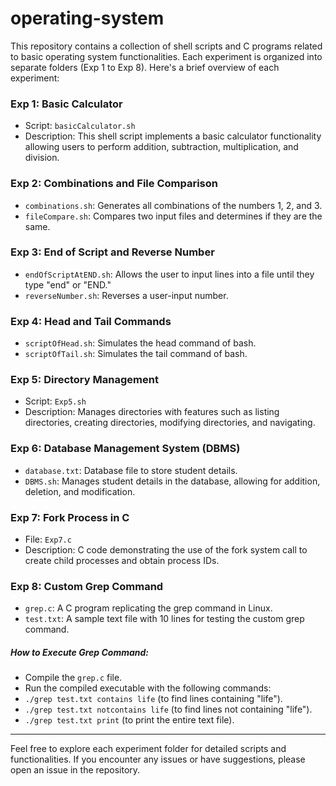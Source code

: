 # operating-system

This repository contains a collection of shell scripts and C programs related to basic operating system functionalities. Each experiment is organized into separate folders (Exp 1 to Exp 8). Here's a brief overview of each experiment:

### Exp 1: Basic Calculator

- Script: `basicCalculator.sh`
- Description: This shell script implements a basic calculator functionality allowing users to perform addition, subtraction, multiplication, and division.

### Exp 2: Combinations and File Comparison

- `combinations.sh`: Generates all combinations of the numbers 1, 2, and 3.
- `fileCompare.sh`: Compares two input files and determines if they are the same.

### Exp 3: End of Script and Reverse Number

- `endOfScriptAtEND.sh`: Allows the user to input lines into a file until they type "end" or "END."
- `reverseNumber.sh`: Reverses a user-input number.

### Exp 4: Head and Tail Commands

- `scriptOfHead.sh`: Simulates the head command of bash.
- `scriptOfTail.sh`: Simulates the tail command of bash.

### Exp 5: Directory Management

- Script: `Exp5.sh`
- Description: Manages directories with features such as listing directories, creating directories, modifying directories, and navigating.

### Exp 6: Database Management System (DBMS)

- `database.txt`: Database file to store student details.
- `DBMS.sh`: Manages student details in the database, allowing for addition, deletion, and modification.

### Exp 7: Fork Process in C

- File: `Exp7.c`
- Description: C code demonstrating the use of the fork system call to create child processes and obtain process IDs.

### Exp 8: Custom Grep Command

- `grep.c`: A C program replicating the grep command in Linux.
- `test.txt`: A sample text file with 10 lines for testing the custom grep command.

##### How to Execute Grep Command:
- Compile the `grep.c` file.
- Run the compiled executable with the following commands:
- `./grep test.txt contains life` (to find lines containing "life").
- `./grep test.txt notcontains life` (to find lines not containing "life").
- `./grep test.txt print` (to print the entire text file).

<hr>

Feel free to explore each experiment folder for detailed scripts and functionalities. If you encounter any issues or have suggestions, please open an issue in the repository.
